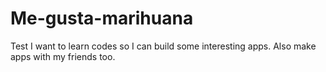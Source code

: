 # Me-gusta-marihuana
Test
I want to learn codes so I can build some interesting apps.
Also make apps with my friends too.
